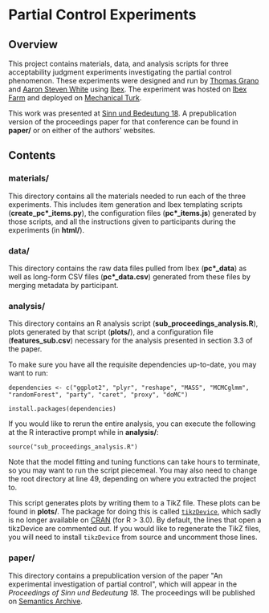 # Partial Control Experiments

## Overview

This project contains materials, data, and analysis scripts for three acceptability judgment experiments investigating the partial control phenomenon. These experiments were designed and run by [Thomas Grano](http://ling.umd.edu/~tgrano) and [Aaron Steven White](http://ling.umd.edu/~aswhite) using [Ibex](http://code.google.com/p/webspr/). The experiment was hosted on [Ibex Farm](http://spellout.net/ibexfarm/) and deployed on [Mechanical Turk](https://www.mturk.com/mturk/). 

This work was presented at [Sinn und Bedeutung 18](https://sites.google.com/site/sub18bc/). A prepublication version of the proceedings paper for that conference can be found in **paper/** or on either of the authors' websites. 

## Contents

### materials/

This directory contains all the materials needed to run each of the three experiments. This includes item generation and Ibex templating scripts (**create_pc\*_items.py**), the configuration files (**pc\*_items.js**) generated by those scripts, and all the instructions given to participants during the experiments (in **html/**).

### data/

This directory contains the raw data files pulled from Ibex (**pc\*\_data**) as well as long-form CSV files (**pc\*\_data.csv**) generated from these files by merging metadata by participant.

### analysis/

This directory contains an R analysis script (**sub_proceedings_analysis.R**), plots generated by that script (**plots/**), and a configuration file (**features_sub.csv**) necessary for the analysis presented in section 3.3 of the paper.

To make sure you have all the requisite dependencies up-to-date, you may want to run: 

```
dependencies <- c("ggplot2", "plyr", "reshape", "MASS", "MCMCglmm", "randomForest", "party", "caret", "proxy", "doMC")

install.packages(dependencies)
```

If you would like to rerun the entire analysis, you can execute the following at the R interactive prompt while in **analysis/**:

```
source("sub_proceedings_analysis.R")    
```

Note that the model fitting and tuning functions can take hours to terminate, so you may want to run the script piecemeal. You may also need to change the root directory at line 49, depending on where you extracted the project to.

This script generates plots by writing them to a TikZ file. These plots can be found in **plots/**. The package for doing this is called [`tikzDevice`](https://r-forge.r-project.org/projects/tikzdevice/), which sadly is no longer available on [CRAN](http://cran.us.r-project.org/) (for R > 3.0). By default, the lines that open a tikzDevice are commented out. If you would like to regenerate the TikZ files, you will need to install `tikzDevice` from source and uncomment those lines. 

### paper/

This directory contains a prepublication version of the paper "An experimental investigation of partial control", which will appear in the *Proceedings of Sinn und Bedeutung 18*. The proceedings will be published on [Semantics Archive](http://semanticsarchive.net/).
